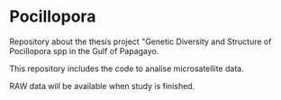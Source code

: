 # Pocillopora

Repository about the thesis project "Genetic Diversity and Structure of Pocillopora spp in the Gulf of Papagayo.

This repository includes the code to analise microsatellite data.

RAW data will be available when study is finished.
